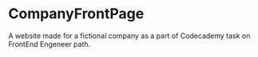 # CompanyFrontPage
A website made for a fictional company as a part of Codecademy task on FrontEnd Engeneer path. 
